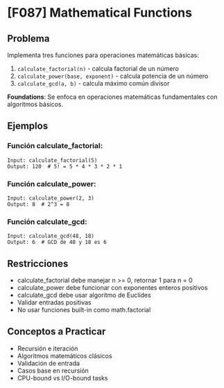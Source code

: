 # [F087] Mathematical Functions

## Problema

Implementa tres funciones para operaciones matemáticas básicas:

1. `calculate_factorial(n)` - calcula factorial de un número
2. `calculate_power(base, exponent)` - calcula potencia de un número
3. `calculate_gcd(a, b)` - calcula máximo común divisor

**Foundations**: Se enfoca en operaciones matemáticas fundamentales con algoritmos básicos.

## Ejemplos

### Función calculate_factorial:
```
Input: calculate_factorial(5)
Output: 120  # 5! = 5 * 4 * 3 * 2 * 1
```

### Función calculate_power:
```
Input: calculate_power(2, 3)
Output: 8  # 2^3 = 8
```

### Función calculate_gcd:
```
Input: calculate_gcd(48, 18)
Output: 6  # GCD de 48 y 18 es 6
```

## Restricciones
- calculate_factorial debe manejar n >= 0, retornar 1 para n = 0
- calculate_power debe funcionar con exponentes enteros positivos
- calculate_gcd debe usar algoritmo de Euclides
- Validar entradas positivas
- No usar funciones built-in como math.factorial

## Conceptos a Practicar
- Recursión e iteración
- Algoritmos matemáticos clásicos
- Validación de entrada
- Casos base en recursión
- CPU-bound vs I/O-bound tasks
